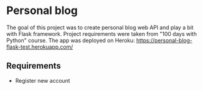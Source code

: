 # Personal blog

The goal of this project was to create personal blog web API and play a bit with Flask framework. Project requirements were taken from "100 days with Python" course.
The app was deployed on Heroku: https://personal-blog-flask-test.herokuapp.com/

## Requirements
- Register new account
